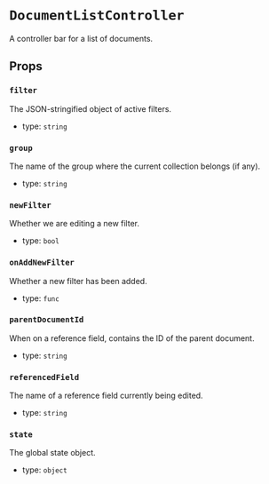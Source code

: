 `DocumentListController`
========================

A controller bar for a list of documents.

Props
-----

### `filter`

The JSON-stringified object of active filters.

- type: `string`


### `group`

The name of the group where the current collection belongs (if any).

- type: `string`


### `newFilter`

Whether we are editing a new filter.

- type: `bool`


### `onAddNewFilter`

Whether a new filter has been added.

- type: `func`


### `parentDocumentId`

When on a reference field, contains the ID of the parent document.

- type: `string`


### `referencedField`

The name of a reference field currently being edited.

- type: `string`


### `state`

The global state object.

- type: `object`

